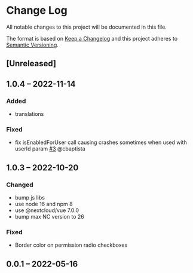 # Change Log
All notable changes to this project will be documented in this file.

The format is based on [Keep a Changelog](http://keepachangelog.com/)
and this project adheres to [Semantic Versioning](http://semver.org/).

## [Unreleased]

## 1.0.4 – 2022-11-14
### Added
- translations

### Fixed
- fix isEnabledForUser call causing crashes sometimes when used with userId param
[#3](https://github.com/julien-nc/picker/issues/3) @cbaptista

## 1.0.3 – 2022-10-20
### Changed
- bump js libs
- use node 16 and npm 8
- use @nextcloud/vue 7.0.0
- bump max NC version to 26

### Fixed
- Border color on permission radio checkboxes

## 0.0.1 – 2022-05-16

